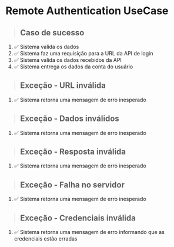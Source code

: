 # Remote Authentication UseCase

> ## Caso de sucesso
1. ✅ Sistema valida os dados
2. ✅ Sistema faz uma requisição para a URL da API de login 
3. ✅ Sistema valida os dados recebidos da API
4. ✅ Sistema entrega os dados da conta do usuário

> ## Exceção - URL inválida
1. ✅ Sistema retorna uma mensagem de erro inesperado

> ## Exceção - Dados inválidos
1. ✅ Sistema retorna uma mensagem de erro inesperado

> ## Exceção - Resposta inválida
1. ✅ Sistema retorna uma mensagem de erro inesperado

> ## Exceção - Falha no servidor
1. ✅ Sistema retorna uma mensagem de erro inesperado

> ## Exceção - Credenciais inválida
1. ✅ Sistema retorna uma mensagem de erro informando que as credenciais estão erradas
